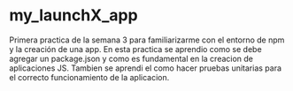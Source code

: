 # my_launchX_app
Primera practica de la semana 3 para familiarizarme con el entorno de npm y la creación de una app.
En esta practica se aprendio como se debe agregar un package.json y como es fundamental en la creacion de aplicaciones JS.
Tambien se aprendi el como hacer pruebas unitarias para el correcto funcionamiento de la aplicacion.

